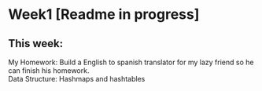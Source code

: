 # Week1 [Readme in progress]

## This week:

My Homework: Build a English to spanish translator for my lazy friend so he can finish his homework.
<br>
Data Structure: Hashmaps and hashtables
